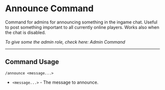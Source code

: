 # Announce Command

Command for admins for announcing something in the ingame chat.
Useful to post something important to all currently online players. Works also when the chat is disabled.

_To give some the admin role, check here: Admin Command_

---
## Command Usage
`/announce <message...>`

- `<message...>` - The message to announce.
